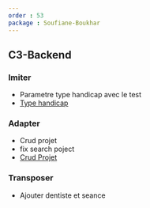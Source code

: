 ```yaml
---
order : 53
package : Soufiane-Boukhar
---
```


## C3-Backend

### Imiter

- Parametre type handicap avec le test
- [Type handicap](https://github.com/cnmh/app/tree/211-type-handicap-unit-test)

### Adapter

- Crud projet
- fix search poject
- [Crud Projet](https://github.com/labs-web/lab_crud/tree/12-crud-projet)

### Transposer 

- Ajouter dentiste et seance
